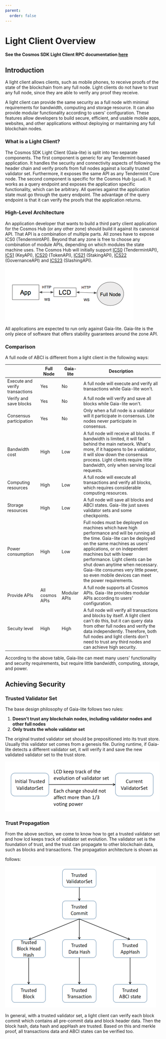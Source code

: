 ```yaml
---
parent:
  order: false
---
```


# Light Client Overview

**See the Cosmos SDK Light Client RPC documentation [here](https://cosmos.network/rpc/)**

## Introduction

A light client allows clients, such as mobile phones, to receive proofs of the state of the
blockchain from any full node. Light clients do not have to trust any full node, since they are able
to verify any proof they receive.

A light client can provide the same security as a full node with minimal requirements for
bandwidth, computing and storage resource. It can also provide modular functionality
according to users' configuration. These features allow developers to build secure, efficient,
and usable mobile apps, websites, and other applications without deploying or
maintaining any full blockchain nodes.

### What is a Light Client?

The Cosmos SDK Light Client (Gaia-lite) is split into two separate components. The first component is generic for
any Tendermint-based application. It handles the security and connectivity aspects of following the header
chain and verify proofs from full nodes against a locally trusted validator set. Furthermore, it exposes the same
API as any Tendermint Core node. The second component is specific for the Cosmos Hub (`gaiad`). It works as a query
endpoint and exposes the application specific functionality, which can be arbitrary. All queries against the
application state must go through the query endpoint. The advantage of the query endpoint is that it can verify
the proofs that the application returns.

### High-Level Architecture

An application developer that wants to build a third party client application for the Cosmos Hub (or any
other zone) should build it against its canonical API. That API is a combination of multiple parts.
All zones have to expose ICS0 (TendermintAPI). Beyond that any zone is free to choose any
combination of module APIs, depending on which modules the state machine uses. The Cosmos Hub will
initially support [ICS0](https://cosmos.network/rpc/#/ICS0) (TendermintAPI), [ICS1](https://cosmos.network/rpc/#/ICS1) (KeyAPI), [ICS20](https://cosmos.network/rpc/#/ICS20) (TokenAPI), [ICS21](https://cosmos.network/rpc/#/ICS21) (StakingAPI),
[ICS22](https://cosmos.network/rpc/#/ICS22) (GovernanceAPI) and [ICS23](https://cosmos.network/rpc/#/ICS23) (SlashingAPI).

![high-level](./pics/high-level.png)

All applications are expected to run only against Gaia-lite. Gaia-lite is the only piece of software
that offers stability guarantees around the zone API.

### Comparison

A full node of ABCI is different from a light client in the following ways:

|| Full Node | Gaia-lite | Description|
|-| ------------- | ----- | -------------- |
| Execute and verify transactions|Yes|No|A full node will execute and verify all transactions while Gaia-lite won't.|
| Verify and save blocks|Yes|No|A full node will verify and save all blocks while Gaia-lite won't.|
| Consensus participation|Yes|No|Only when a full node is a validator will it participate in consensus. Lite nodes never participate in consensus.|
| Bandwidth cost|High|Low|A full node will receive all blocks. If bandwidth is limited, it will fall behind the main network. What's more, if it happens to be a validator, it will slow down the consensus process. Light clients require little bandwidth, only when serving local requests.|
| Computing resources|High|Low|A full node will execute all transactions and verify all blocks, which requires considerable computing resources.|
| Storage resources|High|Low|A full node will save all blocks and ABCI states. Gaia-lite just saves validator sets and some checkpoints.|
| Power consumption|High|Low|Full nodes must be deployed on machines which have high performance and will be running all the time. Gaia-lite can be deployed on the same machines as users' applications, or on independent machines but with lower performance. Light clients can be shut down anytime when necessary. Gaia-lite consumes very little power, so even mobile devices can meet the power requirements.|
| Provide APIs|All cosmos APIs|Modular APIs|A full node supports all Cosmos APIs. Gaia-lite provides modular APIs according to users' configuration.|
| Secuity level| High|High|A full node will verify all transactions and blocks by itself. A light client can't do this, but it can query data from other full nodes and verify the data independently. Therefore, both full nodes and light clients don't need to trust any third nodes and can achieve high security.|

According to the above table, Gaia-lite can meet many users' functionality and security requirements, but require little bandwidth, computing, storage, and power.

## Achieving Security

### Trusted Validator Set

The base design philosophy of Gaia-lite follows two rules:

1. **Doesn't trust any blockchain nodes, including validator nodes and other full nodes**
2. **Only trusts the whole validator set**

The original trusted validator set should be prepositioned into its trust store. Usually this
validator set comes from a genesis file. During runtime, if Gaia-lite detects a different validator set,
it will verify it and save the new validated validator set to the trust store.

![validator-set-change](./pics/validatorSetChange.png)

### Trust Propagation

From the above section, we come to know how to get a trusted validator set and how lcd keeps track of
validator set evolution. The validator set is the foundation of trust, and the trust can propagate to
other blockchain data, such as blocks and transactions. The propagation architecture is shown as

follows:

![change-process](./pics/trustPropagate.png)

In general, with a trusted validator set, a light client can verify each block commit which contains all pre-commit
data and block header data. Then the block hash, data hash and appHash are trusted. Based on this
and merkle proof, all transactions data and ABCI states can be verified too.
